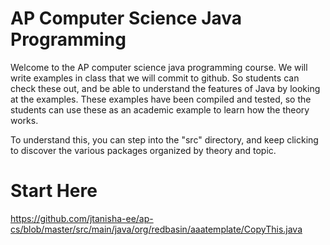 AP Computer Science Java Programming
========

Welcome to the AP computer science java programming course. We will write examples in
class that we will commit to github. So students can check these out, and be able to
understand the features of Java by looking at the examples. These examples have been
compiled and tested, so the students can use these as an academic example to learn how
the theory works.

To understand this, you can step into the "src" directory, and keep clicking to discover
the various packages organized by theory and topic.

Start Here
=====
https://github.com/jtanisha-ee/ap-cs/blob/master/src/main/java/org/redbasin/aaatemplate/CopyThis.java


